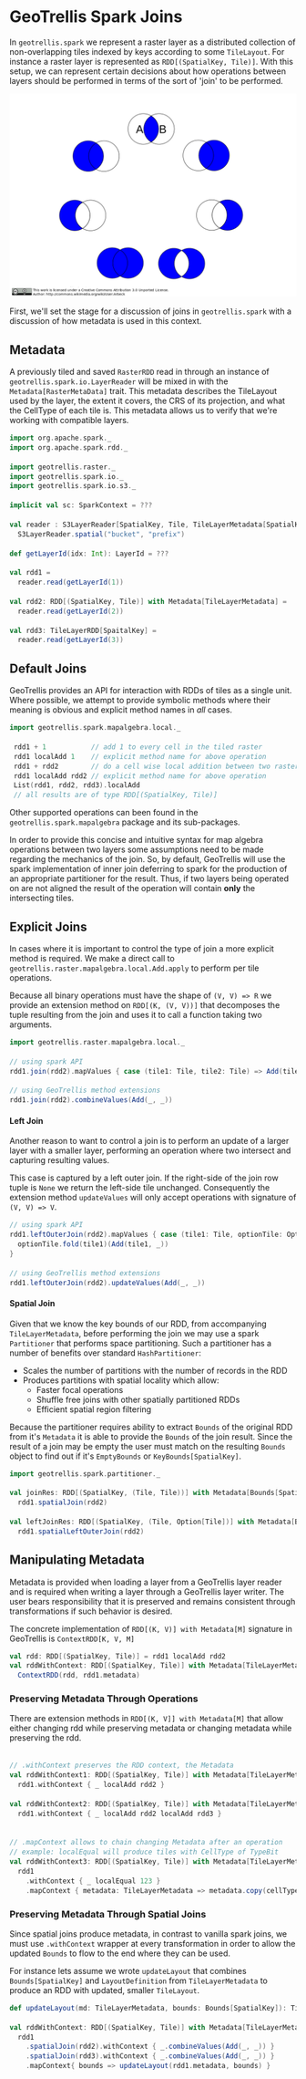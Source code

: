 # GeoTrellis Spark Joins

In `geotrellis.spark` we represent a raster layer as a distributed
collection of non-overlapping tiles indexed by keys according to some
`TileLayout`. For instance a raster layer is represented as
`RDD[(SpatialKey, Tile)]`. With this setup, we can represent certain
decisions about how operations between layers should be performed in
terms of the sort of 'join' to be performed.

![visualized joins](../img/SQL_Joins.png)

First, we'll set the stage for a discussion of joins in
`geotrellis.spark` with a discussion of how metadata is used in this
context.

## Metadata

A previously tiled and saved `RasterRDD` read in through an
instance of `geotrellis.spark.io.LayerReader` will be mixed in with the
`Metadata[RasterMetaData]` trait. This metadata describes the TileLayout
used by the layer, the extent it covers, the CRS of its projection,
and what the CellType of each tile is. This metadata allows us to
verify that we're working with compatible layers.

```scala
import org.apache.spark._
import org.apache.spark.rdd._

import geotrellis.raster._
import geotrellis.spark.io._
import geotrellis.spark.io.s3._

implicit val sc: SparkContext = ???

val reader : S3LayerReader[SpatialKey, Tile, TileLayerMetadata[SpatialKey]] =
  S3LayerReader.spatial("bucket", "prefix")

def getLayerId(idx: Int): LayerId = ???

val rdd1 =
  reader.read(getLayerId(1))

val rdd2: RDD[(SpatialKey, Tile)] with Metadata[TileLayerMetadata] =
  reader.read(getLayerId(2))

val rdd3: TileLayerRDD[SpaitalKey] =
  reader.read(getLayerId(3))
```


## Default Joins

GeoTrellis provides an API for interaction with RDDs of tiles as a single
unit. Where possible, we attempt to provide symbolic methods where their
meaning is obvious and explicit method names in *all* cases.

```scala
import geotrellis.spark.mapalgebra.local._

 rdd1 + 1           // add 1 to every cell in the tiled raster
 rdd1 localAdd 1    // explicit method name for above operation
 rdd1 + rdd2        // do a cell wise local addition between two rasters
 rdd1 localAdd rdd2 // explicit method name for above operation
 List(rdd1, rdd2, rdd3).localAdd
 // all results are of type RDD[(SpatialKey, Tile)]
```

Other supported operations can been found in the
`geotrellis.spark.mapalgebra` package and its sub-packages.

In order to provide this concise and intuitive syntax for map algebra
operations between two layers some assumptions need to be made regarding
the mechanics of the join. So, by default, GeoTrellis will use the spark
implementation of inner join deferring to spark for the production of an
appropriate partitioner for the result. Thus, if two layers being
operated on are not aligned the result of the operation will contain
**only** the intersecting tiles.

## Explicit Joins

In cases where it is important to control the type of join a more
explicit method is required. We make a direct call to
`geotrellis.raster.mapalgebra.local.Add.apply` to perform per tile operations.

Because all binary operations must have the shape of `(V, V) => R`
we provide an extension method on `RDD[(K, (V, V))]` that decomposes
the tuple resulting from the join and uses it to call a function
taking two arguments.


```scala
import geotrellis.raster.mapalgebra.local._

// using spark API
rdd1.join(rdd2).mapValues { case (tile1: Tile, tile2: Tile) => Add(tile1, tile2) }

// using GeoTrellis method extensions
rdd1.join(rdd2).combineValues(Add(_, _))
```

#### Left Join

Another reason to want to control a join is to perform an update of a
larger layer with a smaller layer, performing an operation where two
intersect and capturing resulting values.

This case is captured by a left outer join. If the right-side of the
join row tuple is `None` we return the left-side tile unchanged.
Consequently the extension method `updateValues` will only accept
operations with signature of `(V, V) => V`.


```scala
// using spark API
rdd1.leftOuterJoin(rdd2).mapValues { case (tile1: Tile, optionTile: Option[Tile]) =>
  optionTile.fold(tile1)(Add(tile1, _))
}

// using GeoTrellis method extensions
rdd1.leftOuterJoin(rdd2).updateValues(Add(_, _))
```

#### Spatial Join

Given that we know the key bounds of our RDD, from accompanying
`TileLayerMetadata`, before performing the join we may use a spark
`Partitioner` that performs space partitioning. Such a partitioner
has a number of benefits over standard `HashPartitioner`:

- Scales the number of partitions with the number of records in the RDD
- Produces partitions with spatial locality which allow:
    - Faster focal operations
    - Shuffle free joins with other spatially partitioned RDDs
    - Efficient spatial region filtering

Because the partitioner requires ability to extract `Bounds` of the
original RDD from it's `Metadata` it is able to provide the `Bounds`
of the join result. Since the result of a join may be empty the user
must match on the resulting `Bounds` object to find out if it's
`EmptyBounds` or `KeyBounds[SpatialKey]`.

```scala
import geotrellis.spark.partitioner._

val joinRes: RDD[(SpatialKey, (Tile, Tile))] with Metadata[Bounds[SpatialKey]] =
  rdd1.spatialJoin(rdd2)

val leftJoinRes: RDD[(SpatialKey, (Tile, Option[Tile])] with Metadata[Bounds[SpatialKey]] =
  rdd1.spatialLeftOuterJoin(rdd2)
```

## Manipulating Metadata

Metadata is provided when loading a layer from a GeoTrellis layer
reader and is required when writing a layer through a GeoTrellis
layer writer. The user bears responsibility that it is preserved and
remains consistent through transformations if such behavior is desired.

The concrete implementation of `RDD[(K, V)] with Metadata[M]` signature
in GeoTrellis is `ContextRDD[K, V, M]`

```scala
val rdd: RDD[(SpatialKey, Tile)] = rdd1 localAdd rdd2
val rddWithContext: RDD[(SpatialKey, Tile)] with Metadata[TileLayerMetadata] =
  ContextRDD(rdd, rdd1.metadata)
```

### Preserving Metadata Through Operations

There are extension methods in `RDD[(K, V]] with Metadata[M]` that
allow either changing rdd while preserving metadata or changing
metadata while preserving the rdd.

```scala

// .withContext preserves the RDD context, the Metadata
val rddWithContext1: RDD[(SpatialKey, Tile)] with Metadata[TileLayerMetadata] =
  rdd1.withContext { _ localAdd rdd2 }

val rddWithContext2: RDD[(SpatialKey, Tile)] with Metadata[TileLayerMetadata] =
  rdd1.withContext { _ localAdd rdd2 localAdd rdd3 }


// .mapContext allows to chain changing Metadata after an operation
// example: localEqual will produce tiles with CellType of TypeBit
val rddWithContext3: RDD[(SpatialKey, Tile)] with Metadata[TileLayerMetadata] =
  rdd1
    .withContext { _ localEqual 123 }
    .mapContext { metadata: TileLayerMetadata => metadata.copy(cellType = TypeBit) }
```

### Preserving Metadata Through Spatial Joins

Since spatial joins produce metadata, in contrast to vanilla spark
joins, we must use `.withContext` wrapper at every transformation in
order to allow the updated `Bounds` to flow to the end where they can be used.

For instance lets assume we wrote `updateLayout` that combines
`Bounds[SpatialKey]` and `LayoutDefinition` from `TileLayerMetadata`
to produce an RDD with updated, smaller `TileLayout`.

```scala
def updateLayout(md: TileLayerMetadata, bounds: Bounds[SpatialKey]): TileLayerMetadata = ???

val rddWithContext: RDD[(SpatialKey, Tile)] with Metadata[TileLayerMetadata] =
  rdd1
    .spatialJoin(rdd2).withContext { _.combineValues(Add(_, _)) }
    .spatialJoin(rdd3).withContext { _.combineValues(Add(_, _)) }
    .mapContext{ bounds => updateLayout(rdd1.metadata, bounds) }
```
